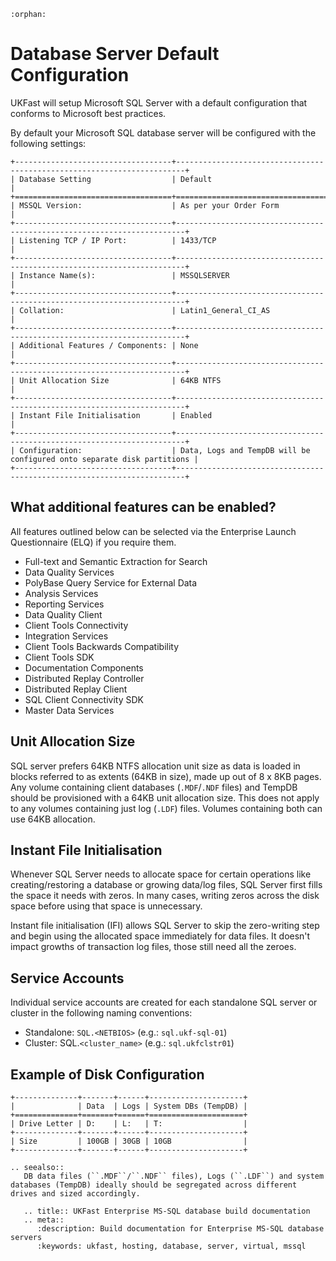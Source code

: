 ```eval_rst
:orphan:
```

# Database Server Default Configuration

UKFast will setup Microsoft SQL Server with a default configuration that conforms to Microsoft best practices.

By default your Microsoft SQL database server will be configured with the following settings:

```eval_rst
+-----------------------------------+------------------------------------------------------------------------+
| Database Setting                  | Default                                                                |
+===================================+========================================================================+
| MSSQL Version:                    | As per your Order Form                                                 |
+-----------------------------------+------------------------------------------------------------------------+
| Listening TCP / IP Port:          | 1433/TCP                                                               |
+-----------------------------------+------------------------------------------------------------------------+
| Instance Name(s):                 | MSSQLSERVER                                                            |
+-----------------------------------+------------------------------------------------------------------------+
| Collation:                        | Latin1_General_CI_AS                                                   |
+-----------------------------------+------------------------------------------------------------------------+
| Additional Features / Components: | None                                                                   |
+-----------------------------------+------------------------------------------------------------------------+
| Unit Allocation Size              | 64KB NTFS                                                              |
+-----------------------------------+------------------------------------------------------------------------+
| Instant File Initialisation       | Enabled                                                                |
+-----------------------------------+------------------------------------------------------------------------+
| Configuration:                    | Data, Logs and TempDB will be configured onto separate disk partitions |
+-----------------------------------+------------------------------------------------------------------------+
```

## What additional features can be enabled?
All features outlined below can be selected via the Enterprise Launch Questionnaire (ELQ) if you require them.

- Full-text and Semantic Extraction for Search
- Data Quality Services
- PolyBase Query Service for External Data
- Analysis Services
- Reporting Services
- Data Quality Client
- Client Tools Connectivity
- Integration Services
- Client Tools Backwards Compatibility
- Client Tools SDK
- Documentation Components
- Distributed Replay Controller
- Distributed Replay Client
- SQL Client Connectivity SDK
- Master Data Services

## Unit Allocation Size

SQL server prefers 64KB NTFS allocation unit size as data is loaded in blocks referred to as extents (64KB in size), made up out of 8 x 8KB pages. Any volume containing client databases (`.MDF`/`.NDF` files) and TempDB should be provisioned with a 64KB unit allocation size. This does not apply to any volumes containing just log (`.LDF`) files. Volumes containing both can use 64KB allocation.

## Instant File Initialisation

Whenever SQL Server needs to allocate space for certain operations like creating/restoring a database or growing data/log files, SQL Server first fills the space it needs with zeros. In many cases, writing zeros across the disk space before using that space is unnecessary.

Instant file initialisation (IFI) allows SQL Server to skip the zero-writing step and begin using the allocated space immediately for data files. It doesn't impact growths of transaction log files, those still need all the zeroes.

## Service Accounts

Individual service accounts are created for each standalone SQL server or cluster in the following naming conventions:

- Standalone: `SQL.<NETBIOS>` (e.g.: `sql.ukf-sql-01`)
- Cluster: SQL.`<cluster_name>` (e.g.: `sql.ukfclstr01`)

## Example of Disk Configuration

```eval_rst
+--------------+-------+------+---------------------+
|              | Data  | Logs | System DBs (TempDB) |
+==============+=======+======+=====================+
| Drive Letter | D:    | L:   | T:                  |
+--------------+-------+------+---------------------+
| Size         | 100GB | 30GB | 10GB                |
+--------------+-------+------+---------------------+
```

```eval_rst
.. seealso::
   DB data files (``.MDF``/``.NDF`` files), Logs (``.LDF``) and system databases (TempDB) ideally should be segregated across different drives and sized accordingly.
```

```eval_rst
   .. title:: UKFast Enterprise MS-SQL database build documentation
   .. meta::
      :description: Build documentation for Enterprise MS-SQL database servers
      :keywords: ukfast, hosting, database, server, virtual, mssql
```
